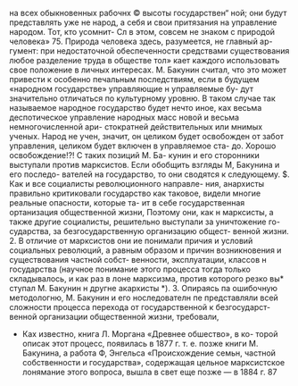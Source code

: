 на всех обыкновенных рабочнх © высоты государствен“
ной; они будут представлять уже не народ, а себя и свои
притязания на управление народом. Тот, кто усомнит-
Сл в этом, совсем не знаком с природой человека» 75.
Природа человека здесь, разумеется, не главный ар-
гумент: при недостаточной обеспеченности средствами
существования любое разделение труда в обществе тол»
кает каждого использовать свое положение в личных
интересах. М. Бакунин считал, что это может привести
к особенно печальным последствиям, если в будущем
«народном государстве» управляющие н управляемые бу-
дут значительно отличаться по культурному уровню.
В таком случае так называемое народное государство
будет нечто иное, ках весьма деспотическое управление
народных масс новой и весьма немногочисленной ари-
стократней действительных или мнимых ученых. Народ
не учен, значит, он целиком будет освобожден от забот
управления, целиком будет включен в управляемое ста-
до. Хорошо освобождение!?! С таких позиций М. Ба-
кунин и его сторонники выступали против марксистов.
Если обобщить взгляды М, Бакунина и его последо-
вателей на государство, то они сводятся к следующему.
$. Как и все социалисты революционного направле-
ния, анархисты правильно критиковали государство как
таковое, видели многие реальные опасности, которые та-
ит в себе государственная ортанизация общественной
жизни, Поэтому они, как н марксисты, а также другие
социалисты, решительно выступали за уничтожение го-
сударства, за безгосударственную организацию общест-
венной жизни.
2. В отличие от марксистов они ие понимали причия
и условий социальных революций, а равным образом и
причин возникновения и существования частной собст-
венности, эксплуатации, классов н государства (научное
понимание этого процесса тогда только складывалось, и
как раз в лоне марксизма, против которого резко вы*
ступал М. Бакунин н другне акархисты *).
3. Опираясь па ошибочную методологню, М. Бакунин
и его носледователн пе представляли всей сложности
процесса перехода от государственной к безгосударст-
венной организации общественной жизни, требовали,

* Ках известно, книга Л. Моргана «Древнее обшество», в ко-
торой описак этот процесс, появилась в 1877 г. т. е. позже книги
М. Бакунина, а работа Ф, Энгельса «Происхождение семьн, частной
собственности и государства», содержащая цельное  марксистское
лонямание этого вопроса, вышла в свет еще позже — в 1884 г.
87
